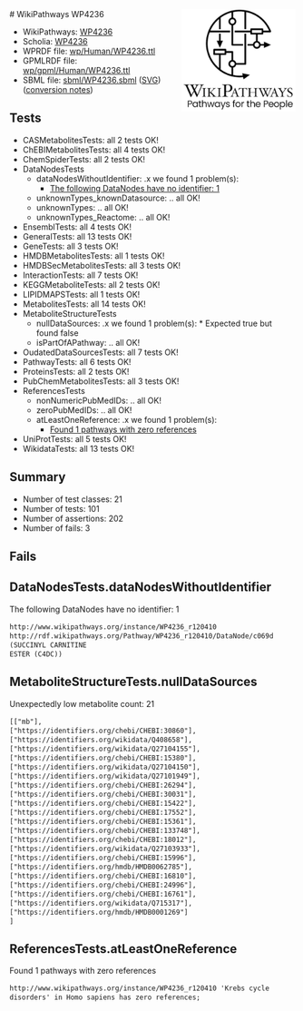 <img style="float: right; width: 200px" src="../logo.png" />
# WikiPathways WP4236

* WikiPathways: [WP4236](https://identifiers.org/wikipathways:WP4236)
* Scholia: [WP4236](https://scholia.toolforge.org/wikipathways/WP4236)
* WPRDF file: [wp/Human/WP4236.ttl](../wp/Human/WP4236.ttl)
* GPMLRDF file: [wp/gpml/Human/WP4236.ttl](../wp/gpml/Human/WP4236.ttl)
* SBML file: [sbml/WP4236.sbml](../sbml/WP4236.sbml) ([SVG](../sbml/WP4236.svg)) ([conversion notes](../sbml/WP4236.txt))

## Tests
* CASMetabolitesTests: all 2 tests OK!
* ChEBIMetabolitesTests: all 4 tests OK!
* ChemSpiderTests: all 2 tests OK!
* DataNodesTests
    * dataNodesWithoutIdentifier: .x we found 1 problem(s):
        * [The following DataNodes have no identifier: 1](#d2d32fa0)
    * unknownTypes_knownDatasource: .. all OK!
    * unknownTypes: .. all OK!
    * unknownTypes_Reactome: .. all OK!
* EnsemblTests: all 4 tests OK!
* GeneralTests: all 13 tests OK!
* GeneTests: all 3 tests OK!
* HMDBMetabolitesTests: all 1 tests OK!
* HMDBSecMetabolitesTests: all 3 tests OK!
* InteractionTests: all 7 tests OK!
* KEGGMetaboliteTests: all 2 tests OK!
* LIPIDMAPSTests: all 1 tests OK!
* MetabolitesTests: all 14 tests OK!
* MetaboliteStructureTests
    * nullDataSources: .x we found 1 problem(s):
            * Expected true but found false
    * isPartOfAPathway: .. all OK!
* OudatedDataSourcesTests: all 7 tests OK!
* PathwayTests: all 6 tests OK!
* ProteinsTests: all 2 tests OK!
* PubChemMetabolitesTests: all 3 tests OK!
* ReferencesTests
    * nonNumericPubMedIDs: .. all OK!
    * zeroPubMedIDs: .. all OK!
    * atLeastOneReference: .x we found 1 problem(s):
        * [Found 1 pathways with zero references](#35eb778e)
* UniProtTests: all 5 tests OK!
* WikidataTests: all 13 tests OK!


## Summary

* Number of test classes: 21
* Number of tests: 101
* Number of assertions: 202
* Number of fails: 3

## Fails

<a name="d2d32fa0" />

## DataNodesTests.dataNodesWithoutIdentifier

The following DataNodes have no identifier: 1
```
http://www.wikipathways.org/instance/WP4236_r120410 http://rdf.wikipathways.org/Pathway/WP4236_r120410/DataNode/c069d (SUCCINYL CARNITINE
ESTER (C4DC))
```

<a name="919041a9" />

## MetaboliteStructureTests.nullDataSources

Unexpectedly low metabolite count: 21
```
[["mb"],
["https://identifiers.org/chebi/CHEBI:30860"],
["https://identifiers.org/wikidata/Q408658"],
["https://identifiers.org/wikidata/Q27104155"],
["https://identifiers.org/chebi/CHEBI:15380"],
["https://identifiers.org/wikidata/Q27104150"],
["https://identifiers.org/wikidata/Q27101949"],
["https://identifiers.org/chebi/CHEBI:26294"],
["https://identifiers.org/chebi/CHEBI:30031"],
["https://identifiers.org/chebi/CHEBI:15422"],
["https://identifiers.org/chebi/CHEBI:17552"],
["https://identifiers.org/chebi/CHEBI:15361"],
["https://identifiers.org/chebi/CHEBI:133748"],
["https://identifiers.org/chebi/CHEBI:18012"],
["https://identifiers.org/wikidata/Q27103933"],
["https://identifiers.org/chebi/CHEBI:15996"],
["https://identifiers.org/hmdb/HMDB0062785"],
["https://identifiers.org/chebi/CHEBI:16810"],
["https://identifiers.org/chebi/CHEBI:24996"],
["https://identifiers.org/chebi/CHEBI:16761"],
["https://identifiers.org/wikidata/Q715317"],
["https://identifiers.org/hmdb/HMDB0001269"]
]
```

<a name="35eb778e" />

## ReferencesTests.atLeastOneReference

Found 1 pathways with zero references
```
http://www.wikipathways.org/instance/WP4236_r120410 'Krebs cycle disorders' in Homo sapiens has zero references; 
```


